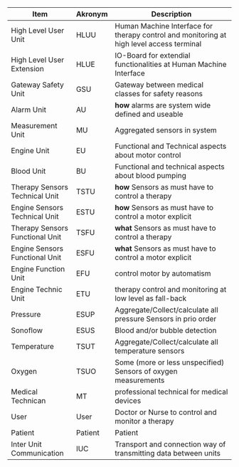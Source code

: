 | Item                            | Akronym | Description                                                                              |
| ------------------------------- | ------- | ---------------------------------------------------------------------------------------- |
| High Level User Unit            | HLUU    | Human Machine Interface for therapy control and monitoring at high level access terminal |
| High Level User Extension       | HLUE    | IO-Board for extendial functionalities at Human Machine Interface                        |
| Gateway Safety Unit             | GSU     | Gateway between medical classes for safety reasons                                       |
| Alarm Unit                      | AU      | **how** alarms are system wide defined and useable                                       |
| Measurement Unit                | MU      | Aggregated sensors in system                                                             |
| Engine Unit                     | EU      | Functional and Technical aspects about motor control                                     |
| Blood Unit                      | BU      | Functional and technical aspects about blood pumping                                     |
| Therapy Sensors Technical Unit  | TSTU    | **how** Sensors as must have to control a therapy                                        |
| Engine Sensors Technical Unit   | ESTU    | **how** Sensors as must have to control a motor explicit                                 |
| Therapy Sensors Functional Unit | TSFU    | **what** Sensors as must have to control a therapy                                       |
| Engine Sensors Functional Unit  | ESFU    | **what** Sensors as must have to control a motor explicit                                |
| Engine Function Unit            | EFU     | control motor by automatism                                                              |
| Engine Technic Unit             | ETU     | therapy control and monitoring at low level as fall-back                                 |
| Pressure                        | ESUP    | Aggregate/Collect/calculate all pressure Sensors in prio order                           |
| Sonoflow                        | ESUS    | Blood and/or bubble detection                                                            |
| Temperature                     | TSUT    | Aggregate/Collect/calculate all temperature sensors                                      |
| Oxygen                          | TSUO    | Some (more or less unspecified) Sensors of oxygen measurements                           |
| Medical Technican               | MT      | professional technical for medical devices                                               |
| User                            | User    | Doctor or Nurse to control and monitor a therapy                                         |
| Patient                         | Patient | Patient                                                                                  |
| Inter Unit Communication | IUC | Transport and connection way of transmitting data between units |



